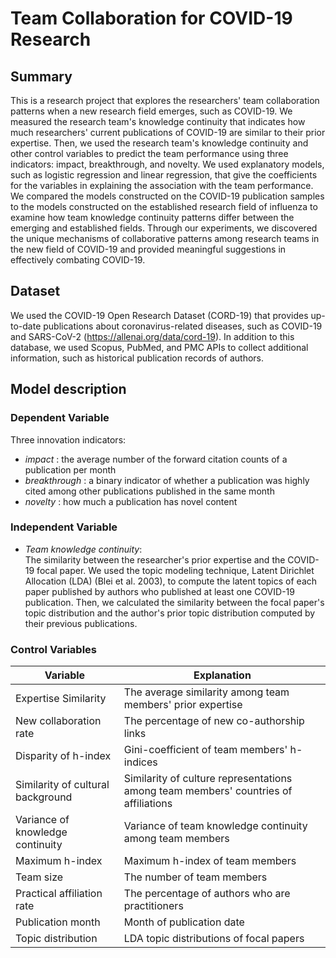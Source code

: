 # Team Collaboration for COVID-19 Research

## Summary
This is a research project that explores the researchers' team collaboration patterns when a new research field emerges, such as COVID-19.
We measured the research team's knowledge continuity that indicates how much researchers' current publications of COVID-19 are similar to their prior expertise. Then, we used the research team's knowledge continuity and other control variables to predict the team performance using three indicators: impact, breakthrough, and novelty. We used explanatory models, such as logistic regression and linear regression, that give the coefficients for the variables in explaining the association with the team performance. We compared the models constructed on the COVID-19 publication samples to the models constructed on the established research field of influenza to examine how team knowledge continuity patterns differ between the emerging and established fields. Through our experiments, we discovered the unique mechanisms of collaborative patterns among research teams in the new field of COVID-19 and provided meaningful suggestions in effectively combating COVID-19.


## Dataset
We used the COVID-19 Open Research Dataset (CORD-19) that provides up-to-date publications about coronavirus-related diseases, such as COVID-19 and SARS-CoV-2 (https://allenai.org/data/cord-19). In addition to this database, we used Scopus, PubMed, and PMC APIs to collect additional information, such as historical publication records of authors.

## Model description
### Dependent Variable
Three innovation indicators: 
* *impact* : the average number of the forward citation counts of a publication per month
* *breakthrough* : a binary indicator of whether a publication was highly cited among other publications published in the same month
* *novelty* : how much a publication has novel content

### Independent Variable
* *Team knowledge continuity*: <br>
The similarity between the researcher's prior expertise and the COVID-19 focal paper.
We used the topic modeling technique, Latent Dirichlet Allocation (LDA) (Blei et al. 2003), to compute the latent topics of each paper published by authors who published at least one COVID-19 publication. Then, we calculated the similarity between the focal paper's topic distribution and the author's prior topic distribution computed by their previous publications.

### Control Variables
|Variable|Explanation|
|--------|-----------|
|Expertise Similarity|The average similarity among team members' prior expertise|
|New collaboration rate|The percentage of new co-authorship links|
|Disparity of h-index|Gini-coefficient of team members' h-indices|
|Similarity of cultural background|Similarity of culture representations among team members' countries of affiliations|
|Variance of knowledge continuity|Variance of team knowledge continuity among team members|
|Maximum h-index|Maximum h-index of team members|
|Team size|The number of team members|
|Practical affiliation rate|The percentage of authors who are practitioners|
|Publication month|Month of publication date|
|Topic distribution|LDA topic distributions of focal papers|
